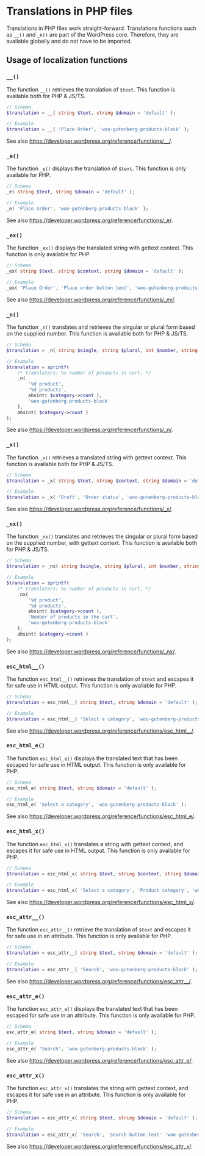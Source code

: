 # Translations in PHP files

Translations in PHP files work straight-forward. Translations functions such as `__()` and `_n()` are part of the WordPress core. Therefore, they are available globally and do not have to be imported.

## Usage of localization functions

### `__()`

The function `__()` retrieves the translation of `$text`. This function is available both for PHP & JS/TS.

```php
// Schema
$translation = __( string $text, string $domain = 'default' );

// Example
$translation = __( 'Place Order', 'woo-gutenberg-products-block' );
```

See also <https://developer.wordpress.org/reference/functions/__/>.

### `_e()`

The function `_e()` displays the translation of `$text`. This function is only available for PHP.

```php
// Schema
_e( string $text, string $domain = 'default' );

// Example
_e( 'Place Order', 'woo-gutenberg-products-block' );
```

See also <https://developer.wordpress.org/reference/functions/_e/>.

### `_ex()`

The function `_ex()` displays the translated string with gettext context. This function is only available for PHP.

```php
// Schema
_ex( string $text, string $context, string $domain = 'default' );

// Example
_ex( 'Place Order', 'Place order button text', 'woo-gutenberg-products-block' );
```

See also <https://developer.wordpress.org/reference/functions/_ex/>.

### `_n()`

The function `_n()` translates and retrieves the singular or plural form based on the supplied number. This function is available both for PHP & JS/TS.

```php
// Schema
$translation = _n( string $single, string $plural, int $number, string $domain = 'default' );

// Example
$translation = sprintf(
    /* translators: %s number of products in cart. */
    _n(
        '%d product',
        '%d products',
        absint( $category->count ),
        'woo-gutenberg-products-block'
    ),
    absint( $category->count )
);
```

See also <https://developer.wordpress.org/reference/functions/_n/>.

### `_x()`

The function `_x()` retrieves a translated string with gettext context. This function is available both for PHP & JS/TS.

```php
// Schema
$translation = _x( string $text, string $context, string $domain = 'default' );

// Example
$translation = _x( 'Draft', 'Order status', 'woo-gutenberg-products-block' );
```

See also <https://developer.wordpress.org/reference/functions/_x/>.

### `_nx()`

The function `_nx()` translates and retrieves the singular or plural form based on the supplied number, with gettext context. This function is available both for PHP & JS/TS.

```php
// Schema
$translation = _nx( string $single, string $plural, int $number, string $context, string $domain = 'default' );

// Example
$translation = sprintf(
    /* translators: %s number of products in cart. */
    _nx(
        '%d product',
        '%d products',
        absint( $category->count ),
        'Number of products in the cart',
        'woo-gutenberg-products-block'
    ),
    absint( $category->count )
);
```

See also <https://developer.wordpress.org/reference/functions/_nx/>.

### `esc_html__()`

The function `esc_html__()` retrieves the translation of `$text` and escapes it for safe use in HTML output. This function is only available for PHP.

```php
// Schema
$translation = esc_html__( string $text, string $domain = 'default' );

// Example
$translation = esc_html__( 'Select a category', 'woo-gutenberg-products-block' );
```

See also <https://developer.wordpress.org/reference/functions/esc_html__/>.

### `esc_html_e()`

The function `esc_html_e()` displays the translated text that has been escaped for safe use in HTML output. This function is only available for PHP.

```php
// Schema
esc_html_e( string $text, string $domain = 'default' );

// Example
esc_html_e( 'Select a category', 'woo-gutenberg-products-block' );
```

See also <https://developer.wordpress.org/reference/functions/esc_html_e/>.

### `esc_html_x()`

The function `esc_html_x()` translates a string with gettext context, and escapes it for safe use in HTML output. This function is only available for PHP.

```php
// Schema
$translation = esc_html_x( string $text, string $context, string $domain = 'default' );

// Example
$translation = esc_html_x( 'Select a category', 'Product category', 'woo-gutenberg-products-block' );
```

See also <https://developer.wordpress.org/reference/functions/esc_html_x/>.

### `esc_attr__()`

The function `esc_attr__()` retrieve the translation of `$text` and escapes it for safe use in an attribute. This function is only available for PHP.

```php
// Schema
$translation = esc_attr__( string $text, string $domain = 'default' );

// Example
$translation = esc_attr__( 'Search', 'woo-gutenberg-products-block' );
```

See also <https://developer.wordpress.org/reference/functions/esc_attr__/>.

### `esc_attr_e()`

The function `esc_attr_e()` displays the translated text that has been escaped for safe use in an attribute. This function is only available for PHP.

```php
// Schema
esc_attr_e( string $text, string $domain = 'default' );

// Example
esc_attr_e( 'Search', 'woo-gutenberg-products-block' );
```

See also <https://developer.wordpress.org/reference/functions/esc_attr_e/>.

### `esc_attr_x()`

The function `esc_attr_x()` translates the string with gettext context, and escapes it for safe use in an attribute. This function is only available for PHP.

```php
// Schema
$translation = esc_attr_x( string $text, string $domain = 'default' );

// Example
$translation = esc_attr_x( 'Search', 'Search button text' 'woo-gutenberg-products-block' );
```

See also <https://developer.wordpress.org/reference/functions/esc_attr_x/>.
